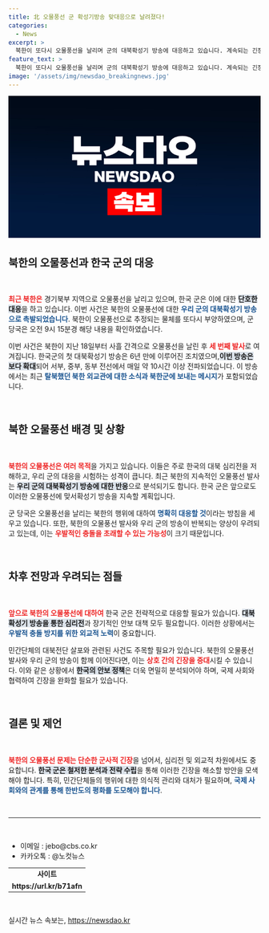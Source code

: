 ```yaml
---
title: 北 오물풍선 군 확성기방송 맞대응으로 날려졌다!
categories:
  - News
excerpt: >
  북한이 또다시 오물풍선을 날리며 군의 대북확성기 방송에 대응하고 있습니다. 계속되는 긴장 속에서 우발적인 충돌 우려도 커지고 있는데, 이 상황의 전개가 주목됩니다. 클릭해 더 알아보세요!
feature_text: >
  북한이 또다시 오물풍선을 날리며 군의 대북확성기 방송에 대응하고 있습니다. 계속되는 긴장 속에서 우발적인 충돌 우려도 커지고 있는데, 이 상황의 전개가 주목됩니다. 클릭해 더 알아보세요!
image: '/assets/img/newsdao_breakingnews.jpg'
---
```


<p><img src="/assets/img/newsdao_breakingnews.jpg" alt="flaretime 속보" /></p>

<h2 data-ke-size="size26">북한의 오물풍선과 한국 군의 대응</h2>

<p data-ke-size="size16">&nbsp;</p>

<p data-ke-size="size16"><b><span style="color: #ee2323;">최근 북한은</span></b> 경기북부 지역으로 오물풍선을 날리고 있으며, 한국 군은 이에 대한 <b><span style="background-color: #21538527;">단호한 대응</span></b>을 하고 있습니다. 이번 사건은 북한의 오물풍선에 대한 <b><span style="color: #1a5490;">우리 군의 대북확성기 방송으로 촉발되었습니다</span></b>. 북한이 오물풍선으로 추정되는 물체를 또다시 부양하였으며, 군 당국은 오전 9시 15분경 해당 내용을 확인하였습니다.</p>

<p data-ke-size="size16">이번 사건은 북한이 지난 18일부터 사흘 간격으로 오물풍선을 날린 후 <b><span style="color: #ee2323;">세 번째 발사</span></b>로 여겨집니다. 한국군의 첫 대북확성기 방송은 6년 만에 이루어진 조치였으며,<b><span style="background-color: #21538527;">이번 방송은 보다 확대</span></b>되어 서부, 중부, 동부 전선에서 매일 약 10시간 이상 전파되었습니다. 이 방송에서는 최근 <b><span style="color: #1a5490;">탈북했던 북한 외교관에 대한 소식과 북한군에 보내는 메시지</span></b>가 포함되었습니다.</p>

<p data-ke-size="size16">&nbsp;</p>

<h2 data-ke-size="size26">북한 오물풍선 배경 및 상황</h2>

<p data-ke-size="size16">&nbsp;</p>

<p data-ke-size="size16"><b><span style="color: #ee2323;">북한의 오물풍선은 여러 목적</span></b>을 가지고 있습니다. 이들은 주로 한국의 대북 심리전을 저해하고, 우리 군의 대응을 시험하는 성격이 큽니다. 최근 북한의 지속적인 오물풍선 발사는 <b><span style="background-color: #21538527;">우리 군의 대북확성기 방송에 대한 반응</span></b>으로 분석되기도 합니다. 한국 군은 앞으로도 이러한 오물풍선에 맞서확성기 방송을 지속할 계획입니다.</p>

<p data-ke-size="size16">군 당국은 오물풍선을 날리는 북한의 행위에 대하여 <b><span style="color: #1a5490;">명확히 대응할 것</span></b>이라는 방침을 세우고 있습니다. 또한, 북한의 오물풍선 발사와 우리 군의 방송이 반복되는 양상이 우려되고 있는데, 이는 <b><span style="color: #ee2323;">우발적인 충돌을 초래할 수 있는 가능성</span></b>이 크기 때문입니다.</p>

<p data-ke-size="size16">&nbsp;</p>

<h2 data-ke-size="size26">차후 전망과 우려되는 점들</h2>

<p data-ke-size="size16">&nbsp;</p>

<p data-ke-size="size16"><b><span style="color: #ee2323;">앞으로 북한의 오물풍선에 대하여</span></b> 한국 군은 전략적으로 대응할 필요가 있습니다. <b><span style="background-color: #21538527;">대북 확성기 방송을 통한 심리전</span></b>과 장기적인 안보 대책 모두 필요합니다. 이러한 상황에서는 <b><span style="color: #1a5490;">우발적 충돌 방지를 위한 외교적 노력</span></b>이 중요합니다.</p>

<p data-ke-size="size16">민간단체의 대북전단 살포와 관련된 사건도 주목할 필요가 있습니다. 북한의 오물풍선 발사와 우리 군의 방송이 함께 이어진다면, 이는 <b><span style="color: #ee2323;">상호 간의 긴장을 증대</span></b>시킬 수 있습니다. 이와 같은 상황에서 <b><span style="background-color: #21538527;">한국의 안보 정책</span></b>은 더욱 면밀히 분석되어야 하며, 국제 사회와 협력하여 긴장을 완화할 필요가 있습니다.</p>

<p data-ke-size="size16">&nbsp;</p>

<h2 data-ke-size="size26">결론 및 제언</h2>

<p data-ke-size="size16">&nbsp;</p>

<p data-ke-size="size16"><b><span style="color: #ee2323;">북한의 오물풍선 문제는 단순한 군사적 긴장</span></b>을 넘어서, 심리전 및 외교적 차원에서도 중요합니다. <b><span style="background-color: #21538527;">한국 군은 철저한 분석과 전략 수립</span></b>을 통해 이러한 긴장을 해소할 방안을 모색해야 합니다. 특히, 민간단체들의 행위에 대한 의식적 관리와 대처가 필요하며, <b><span style="color: #1a5490;">국제 사회와의 관계를 통해 한반도의 평화를 도모해야 합니다</span></b>.</p>

<p data-ke-size="size16">&nbsp;</p>

<hr>

<p data-ke-size="size16">&nbsp;</p>

<ul>
    <li>이메일 : jebo@cbs.co.kr</li>
    <li>카카오톡 : @노컷뉴스</li>
</ul>

<table>
    <tr>
        <td style="text-align: center; height: 17px;"><b>사이트</b></td>
    </tr>
    <tr>
        <td style="text-align: center; height: 17px;"><b>https://url.kr/b71afn</b></td>
    </tr>
</table>

<p data-ke-size="size16">&nbsp;</p>
실시간 뉴스 속보는, <a href="https://newsdao.kr" rel="dofollow">https://newsdao.kr</a>


